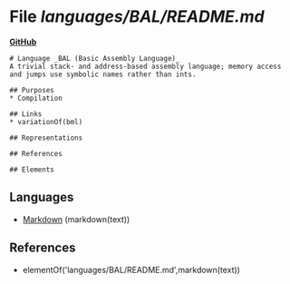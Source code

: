 # File _languages/BAL/README.md_
**[GitHub](https://github.com/softlang/yas/blob/master/languages/BAL/README.md)**
```
# Language _BAL (Basic Assembly Language)_
A trivial stack- and address-based assembly language; memory access and jumps use symbolic names rather than ints.

## Purposes
* Compilation

## Links
* variationOf(bml)

## Representations

## References

## Elements
```

## Languages
* [Markdown](../languages/Markdown.md) (markdown(text))

## References
* elementOf('languages/BAL/README.md',markdown(text))
